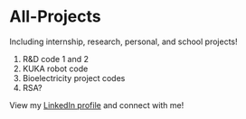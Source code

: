 # All-Projects
Including internship, research, personal, and school projects!

1. R&D code 1 and 2
2. KUKA robot code
3. Bioelectricity project codes
4. RSA?

View my [LinkedIn profile](www.linkedin.com/in/krystallan) and connect with me!
